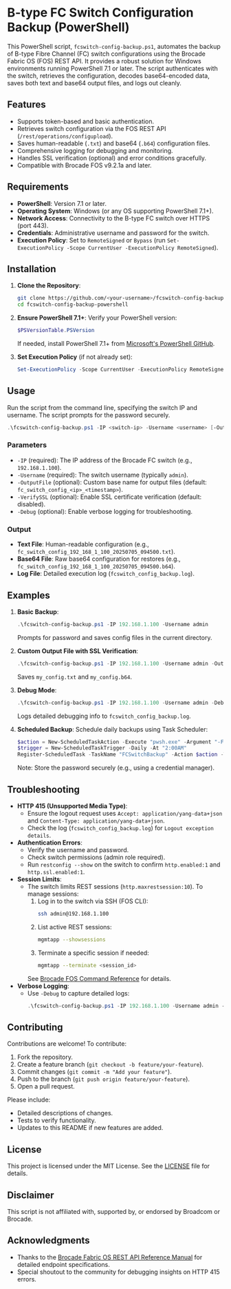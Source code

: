 # B-type FC Switch Configuration Backup (PowerShell)

This PowerShell script, `fcswitch-config-backup.ps1`, automates the backup of B-type Fibre Channel (FC) switch configurations using the Brocade Fabric OS (FOS) REST API. It provides a robust solution for Windows environments running PowerShell 7.1 or later. The script authenticates with the switch, retrieves the configuration, decodes base64-encoded data, saves both text and base64 output files, and logs out cleanly.

## Features
- Supports token-based and basic authentication.
- Retrieves switch configuration via the FOS REST API (`/rest/operations/configupload`).
- Saves human-readable (`.txt`) and base64 (`.b64`) configuration files.
- Comprehensive logging for debugging and monitoring.
- Handles SSL verification (optional) and error conditions gracefully.
- Compatible with Brocade FOS v9.2.1a and later.

## Requirements
- **PowerShell**: Version 7.1 or later.
- **Operating System**: Windows (or any OS supporting PowerShell 7.1+).
- **Network Access**: Connectivity to the B-type FC switch over HTTPS (port 443).
- **Credentials**: Administrative username and password for the switch.
- **Execution Policy**: Set to `RemoteSigned` or `Bypass` (run `Set-ExecutionPolicy -Scope CurrentUser -ExecutionPolicy RemoteSigned`).

## Installation
1. **Clone the Repository**:
   ```bash
   git clone https://github.com/<your-username>/fcswitch-config-backup-powershell.git
   cd fcswitch-config-backup-powershell
   ```

2. **Ensure PowerShell 7.1+**:
   Verify your PowerShell version:
   ```powershell
   $PSVersionTable.PSVersion
   ```
   If needed, install PowerShell 7.1+ from [Microsoft's PowerShell GitHub](https://github.com/PowerShell/PowerShell/releases).

3. **Set Execution Policy** (if not already set):
   ```powershell
   Set-ExecutionPolicy -Scope CurrentUser -ExecutionPolicy RemoteSigned
   ```

## Usage
Run the script from the command line, specifying the switch IP and username. The script prompts for the password securely.

```powershell
.\fcswitch-config-backup.ps1 -IP <switch-ip> -Username <username> [-OutputFile <filename>] [-VerifySSL] [-Debug]
```

### Parameters
- `-IP` (required): The IP address of the Brocade FC switch (e.g., `192.168.1.100`).
- `-Username` (required): The switch username (typically `admin`).
- `-OutputFile` (optional): Custom base name for output files (default: `fc_switch_config_<ip>_<timestamp>`).
- `-VerifySSL` (optional): Enable SSL certificate verification (default: disabled).
- `-Debug` (optional): Enable verbose logging for troubleshooting.

### Output
- **Text File**: Human-readable configuration (e.g., `fc_switch_config_192_168_1_100_20250705_094500.txt`).
- **Base64 File**: Raw base64 configuration for restores (e.g., `fc_switch_config_192_168_1_100_20250705_094500.b64`).
- **Log File**: Detailed execution log (`fcswitch_config_backup.log`).

## Examples
1. **Basic Backup**:
   ```powershell
   .\fcswitch-config-backup.ps1 -IP 192.168.1.100 -Username admin
   ```
   Prompts for password and saves config files in the current directory.

2. **Custom Output File with SSL Verification**:
   ```powershell
   .\fcswitch-config-backup.ps1 -IP 192.168.1.100 -Username admin -OutputFile my_config -VerifySSL
   ```
   Saves `my_config.txt` and `my_config.b64`.

3. **Debug Mode**:
   ```powershell
   .\fcswitch-config-backup.ps1 -IP 192.168.1.100 -Username admin -Debug
   ```
   Logs detailed debugging info to `fcswitch_config_backup.log`.

4. **Scheduled Backup**:
   Schedule daily backups using Task Scheduler:
   ```powershell
   $action = New-ScheduledTaskAction -Execute "pwsh.exe" -Argument "-File C:\path\to\fcswitch-config-backup.ps1 -IP 192.168.1.100 -Username admin"
   $trigger = New-ScheduledTaskTrigger -Daily -At "2:00AM"
   Register-ScheduledTask -TaskName "FCSwitchBackup" -Action $action -Trigger $trigger -Description "Daily FC switch config backup"
   ```
   Note: Store the password securely (e.g., using a credential manager).

## Troubleshooting
- **HTTP 415 (Unsupported Media Type)**:
  - Ensure the logout request uses `Accept: application/yang-data+json` and `Content-Type: application/yang-data+json`.
  - Check the log (`fcswitch_config_backup.log`) for `Logout exception details`.
- **Authentication Errors**:
  - Verify the username and password.
  - Check switch permissions (admin role required).
  - Run `restconfig --show` on the switch to confirm `http.enabled:1` and `http.ssl.enabled:1`.
- **Session Limits**:
  - The switch limits REST sessions (`http.maxrestsession:10`). To manage sessions:
    1. Log in to the switch via SSH (FOS CLI):
       ```bash
       ssh admin@192.168.1.100
       ```
    2. List active REST sessions:
       ```bash
       mgmtapp --showsessions
       ```
    3. Terminate a specific session if needed:
       ```bash
       mgmtapp --terminate <session_id>
       ```
    See [Brocade FOS Command Reference](https://techdocs.broadcom.com/us/en/fibre-channel-networking/fabric-os/fabric-os-commands/9-2-x/Fabric-OS-Commands/mgmtApp_922.html) for details.
- **Verbose Logging**:
  - Use `-Debug` to capture detailed logs:
    ```powershell
    .\fcswitch-config-backup.ps1 -IP 192.168.1.100 -Username admin -Debug
    ```

## Contributing
Contributions are welcome! To contribute:
1. Fork the repository.
2. Create a feature branch (`git checkout -b feature/your-feature`).
3. Commit changes (`git commit -m "Add your feature"`).
4. Push to the branch (`git push origin feature/your-feature`).
5. Open a pull request.

Please include:
- Detailed descriptions of changes.
- Tests to verify functionality.
- Updates to this README if new features are added.

## License
This project is licensed under the MIT License. See the [LICENSE](LICENSE) file for details.

## Disclaimer
This script is not affiliated with, supported by, or endorsed by Broadcom or Brocade.

## Acknowledgments
- Thanks to the [Brocade Fabric OS REST API Reference Manual](https://docs.broadcom.com/docs/fabric-os-rest-api) for detailed endpoint specifications.
- Special shoutout to the community for debugging insights on HTTP 415 errors.
